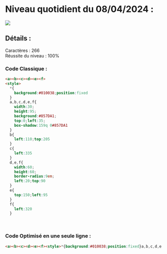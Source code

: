 # Niveau quotidient du 08/04/2024 : 

<img src = "https://firebasestorage.googleapis.com/v0/b/cssbattleapp.appspot.com/o/user%2Fummd3POvEDfFyeFvVdOMG3OOrwE2%2Ftargets%2Ftarget_2cUSUDa.png?alt=media">


<br>

## Détails :

Caractères : 266                    <br>
Réussite du niveau : 100%


### Code Classique :  

```html 
<a><b><c><d><e><f>
<style>
  *{
    background:#010038;position:fixed
  }
  a,b,c,d,e,f{
    width:30;
    height:95;
    background:#857DA1;
    top:0;left:35;
    box-shadow:159q 0#857DA1
  }
  b{
    left:110;top:205
  }
  c{
    left:335
  }
  d,e,f{
    width:60;
    height:60;
    border-radius:9em;
    left:20;top:90
  }
  e{
    top:150;left:95
  }
  f{
    left:320
  }
```

<br>

### Code Optimisé en une seule ligne : 

```html 
<a><b><c><d><e><f><style>*{background:#010038;position:fixed}a,b,c,d,e,f{width:30;height:95;background:#857DA1;top:0;left:35;box-shadow:159q 0#857DA1}b{left:110;top:205}c{left:335}d,e,f{width:60;height:60;border-radius:9em;left:20;top:90}e{top:150;left:95}f{left:320
```